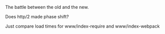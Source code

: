 The battle between the old and the new.

Does http/2 made phase shift?

Just compare load times for www/index-require and www/index-webpack 